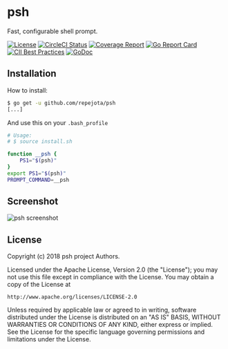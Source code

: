 # psh

Fast, configurable shell prompt.

[![License][License-Image]][License-URL]
[![CircleCI Status][CircleCI-Image]][CircleCI-URL]
[![Coverage Report][Coverage-Image]][Coverage-URL]
[![Go Report Card][GoReportCard-Image]][GoReportCard-URL]
[![CII Best Practices][CII-Image]][CII-URL]
[![GoDoc][GoDoc-Image]][GoDoc-URL]

## Installation

How to install:

```bash
$ go get -u github.com/repejota/psh
[...]
```

And use this on your `.bash_profile`

```bash
# Usage:
# $ source install.sh

function __psh {
    PS1="$(psh)"
}
export PS1="$(psh)"
PROMPT_COMMAND=__psh
```

## Screenshot

![psh screenshot](https://github.com/repejota/psh/raw/master/shot.png "psh screenshot")

## License

Copyright (c) 2018 psh project Authors.

Licensed under the Apache License, Version 2.0 (the "License");
you may not use this file except in compliance with the License.
You may obtain a copy of the License at

    http://www.apache.org/licenses/LICENSE-2.0

Unless required by applicable law or agreed to in writing, software
distributed under the License is distributed on an "AS IS" BASIS,
WITHOUT WARRANTIES OR CONDITIONS OF ANY KIND, either express or implied.
See the License for the specific language governing permissions and
limitations under the License.

[License-Image]: https://img.shields.io/badge/License-Apache-blue.svg
[License-URL]: http://opensource.org/licenses/Apache
[CircleCI-Image]: https://circleci.com/gh/repejota/psh.svg?style=svg
[CircleCI-URL]: https://circleci.com/gh/repejota/psh
[Coverage-Image]: https://codecov.io/gh/repejota/psh/branch/master/graph/badge.svg
[Coverage-URL]: https://codecov.io/gh/repejota/psh
[GoReportCard-Image]: https://goreportcard.com/badge/github.com/repejota/psh
[GoReportCard-URL]: https://goreportcard.com/report/github.com/repejota/psh
[CII-Image]: https://bestpractices.coreinfrastructure.org/projects/2265/badge
[CII-URL]: https://bestpractices.coreinfrastructure.org/projects/2265
[GoDoc-Image]: https://godoc.org/github.com/repejota/psh?status.svg
[GoDoc-URL]: http://godoc.org/github.com/repejota/psh